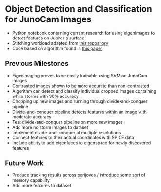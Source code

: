 # Object Detection and Classification for JunoCam Images
- Python notebook containing current research for using eigenimages to detect features on Jupiter's surface
- Stitching workload adapted from [this repository](https://github.com/cosmas-heiss/JunoCamRawImageProcessing/)
- Code based on algorithm found in [this paper](https://sites.cs.ucsb.edu/~mturk/Papers/mturk-CVPR91.pdf)

## Previous Milestones
- Eigenimaging proves to be easily trainable using SVM on JunoCam images
- Contrasted images shown to be more accurate than non-contrasted
- Algorithm can detect and classify individual cropped images containing white storms with 90% accuracy
- Chopping up new images and running through divide-and-conquer pipeline
- Divide-and-conquer pipeline detects features within an image with moderate accuracy
- Test divide-and-conquer pipeline on more new images
- Add more no storm images to dataset
- Implement divide-and-conquer at multiple resolutions
- Connect features to their actual coordinates with SPICE data
- Include ability to add eigenfaces to eigenspace for newly discovered features

## Future Work
- Produce tracking results across perijoves / introduce some sort of memory capability
- Add more features to dataset
